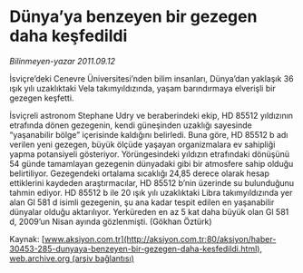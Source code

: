 # Dünya’ya benzeyen bir gezegen daha keşfedildi

*Bilinmeyen-yazar 2011.09.12*

<font class="agenda2NewsSpot">
 İsviçre’deki Cenevre Üniversitesi’nden bilim insanları, Dünya’dan  yaklaşık 36 ışık yılı uzaklıktaki Vela takımyıldızında, yaşam  barındırmaya elverişli bir gezegen keşfetti.
</font>
<font class="newsDetail">
 <p>
  İsviçreli astronom Stephane Udry ve beraberindeki ekip, HD 85512 yıldızının etrafında dönen gezegenin, kendi güneşinden uzaklığı sayesinde “yaşanabilir bölge” içerisinde kaldığını belirledi. Buna göre, HD 85512 b adı verilen yeni gezegen, büyük ölçüde yaşayan organizmalara ev sahipliği yapma potansiyeli gösteriyor. Yörüngesindeki yıldızın etrafındaki dönüşünü 54 günde tamamlayan gezegenin dünyadaki gibi bir atmosfere sahip olduğu belirtiliyor. Gezegendeki ortalama sıcaklığı 24,85 derece olarak hesap ettiklerini kaydeden araştırmacılar, HD 85512 b’nin üzerinde su bulunduğunu tahmin ediyor. HD 85512 b ile 20 ışık yılı uzaklıktaki Libra takımyıldızında yer alan Gl 581 d isimli gezegenin, şu ana kadar tespit edilen en yaşanabilir dünyalar olduğu aktarılıyor. Yerküreden en az 5 kat daha büyük olan Gl 581 d, 2009’un Nisan ayında gözlenmişti. (Gökhan Öztürk)
 </p>
</font>

Kaynak: [www.aksiyon.com.tr](http://aksiyon.com.tr:80/aksiyon/haber-30453-285-dunyaya-benzeyen-bir-gezegen-daha-kesfedildi.html), [web.archive.org (arşiv bağlantısı)](http://web.archive.org/web/20111016042044/http://aksiyon.com.tr:80/aksiyon/haber-30453-285-dunyaya-benzeyen-bir-gezegen-daha-kesfedildi.html)
